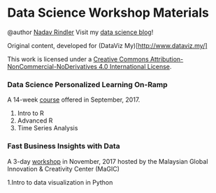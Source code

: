# Data Science Workshop Materials

@author [Nadav Rindler](https://github.com/nrindler) Visit my [data science blog](https://nrindler.github.io/)!

Original content, developed for (DataViz My)[http://www.dataviz.my/]

This work is licensed under a [Creative Commons Attribution-NonCommercial-NoDerivatives 4.0 International License](https://creativecommons.org/licenses/by-nc/4.0/legalcode).


### Data Science Personalized Learning On-Ramp

A 14-week [course](https://create.piktochart.com/output/23658456-data-science-personalised-learning) offered in September, 2017.

1. Intro to R
2. Advanced R
3. Time Series Analysis

### Fast Business Insights with Data

A 3-day [workshop](https://mymagic.my/course/fast-business-insights-data/) in November, 2017 hosted by the Malaysian Global Innovation & Creativity Center (MaGIC)

1.Intro to data visualization in Python


